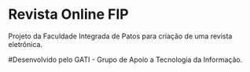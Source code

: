 Revista Online FIP
=================

Projeto da Faculdade Integrada de Patos para criação de uma revista eletrônica.

#Desenvolvido pelo GATI - Grupo de Apoio a Tecnologia da Informação.

